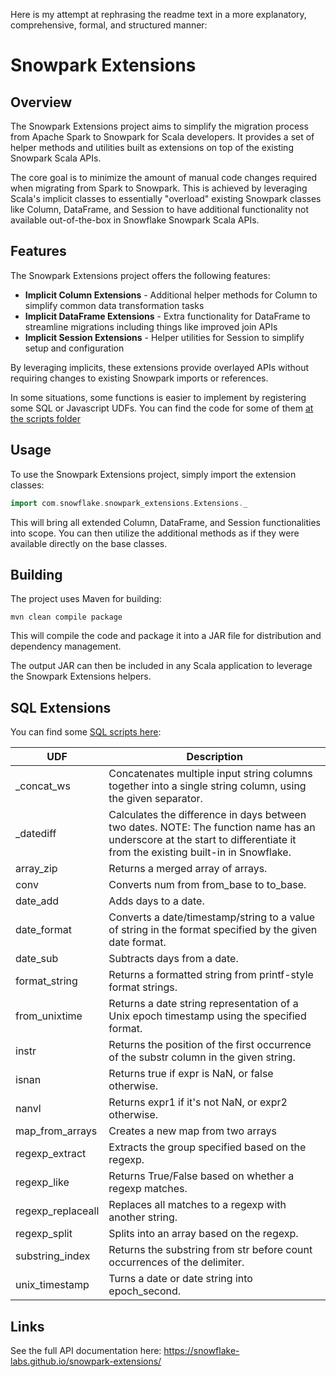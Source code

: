 Here is my attempt at rephrasing the readme text in a more explanatory, comprehensive, formal, and structured manner:

# Snowpark Extensions

## Overview

The Snowpark Extensions project aims to simplify the migration process from Apache Spark to Snowpark for Scala developers. It provides a set of helper methods and utilities built as extensions on top of the existing Snowpark Scala APIs. 

The core goal is to minimize the amount of manual code changes required when migrating from Spark to Snowpark. This is achieved by leveraging Scala's implicit classes to essentially "overload" existing Snowpark classes like Column, DataFrame, and Session to have additional functionality not available out-of-the-box in Snowflake Snowpark Scala APIs.

## Features

The Snowpark Extensions project offers the following features:

- **Implicit Column Extensions** - Additional helper methods for Column to simplify common data transformation tasks
- **Implicit DataFrame Extensions** - Extra functionality for DataFrame to streamline migrations including things like improved join APIs
- **Implicit Session Extensions** - Helper utilities for Session to simplify setup and configuration

By leveraging implicits, these extensions provide overlayed APIs without requiring changes to existing Snowpark imports or references.

In some situations, some functions is easier to implement by registering some SQL or Javascript UDFs. You can find the code for some of them [at the scripts folder](https://github.com/Snowflake-Labs/snowpark-extensions/tree/main/scripts)

## Usage

To use the Snowpark Extensions project, simply import the extension classes:

```scala 
import com.snowflake.snowpark_extensions.Extensions._
```

This will bring all extended Column, DataFrame, and Session functionalities into scope. You can then utilize the additional methods as if they were available directly on the base classes.

## Building

The project uses Maven for building:

```
mvn clean compile package
```

This will compile the code and package it into a JAR file for distribution and dependency management.

The output JAR can then be included in any Scala application to leverage the Snowpark Extensions helpers.

## SQL Extensions

You can find some [SQL scripts here](https://github.com/Snowflake-Labs/snowpark-extensions/tree/main/scripts):

| UDF               | Description                                                              |
|-------------------|--------------------------------------------------------------------------|
| _concat_ws         | Concatenates multiple input string columns together into a single string column, using the given separator.|
| _datediff          | Calculates the difference in days between two dates. NOTE: The function name has an underscore at the start to differentiate it from the existing built-in in Snowflake. |
| array_zip          | Returns a merged array of arrays. |
| conv               | Converts num from from_base to to_base. |
| date_add           | Adds days to a date. |
| date_format        | Converts a date/timestamp/string to a value of string in the format specified by the given date format. |
| date_sub           | Subtracts days from a date. |
| format_string      | Returns a formatted string from printf-style format strings. |
| from_unixtime      | Returns a date string representation of a Unix epoch timestamp using the specified format. |
| instr              | Returns the position of the first occurrence of the substr column in the given string. |
| isnan              | Returns true if expr is NaN, or false otherwise. |
| nanvl              | Returns expr1 if it's not NaN, or expr2 otherwise. |
| map_from_arrays    | Creates a new map from two arrays |
| regexp_extract     | Extracts the group specified based on the regexp. |
| regexp_like        | Returns True/False based on whether a regexp matches. |
| regexp_replaceall  | Replaces all matches to a regexp with another string. |
| regexp_split       | Splits into an array based on the regexp. |
| substring_index    | Returns the substring from str before count occurrences of the delimiter. |
| unix_timestamp     | Turns a date or date string into epoch_second. |


## Links

See the full API documentation here:
https://snowflake-labs.github.io/snowpark-extensions/
